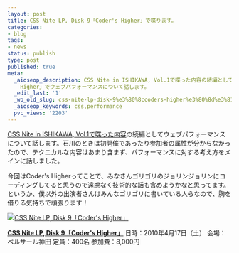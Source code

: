 ```yaml
---
layout: post
title: CSS Nite LP, Disk 9「Coder's Higher」で喋ります。
categories:
- blog
tags:
- news
status: publish
type: post
published: true
meta:
  _aioseop_description: CSS Nite in ISHIKAWA, Vol.1で喋った内容の続編としてCSS Nite LP, Disk 9「Coder's
    Higher」でウェブパフォーマンスについて話します。
  _edit_last: '1'
  _wp_old_slug: css-nite-lp-disk-9%e3%80%8ccoders-higher%e3%80%8d%e3%81%a7%e5%96%8b%e3%82%8a%e3%81%be%e3%81%99%e3%80%82
  _aioseop_keywords: css,performance
  pvc_views: '2203'
---
```

<a href="http://warikiru.blogspot.com/2009/11/high-performance-web-design.html">CSS Nite in ISHIKAWA, Vol.1で喋った内容</a>の続編としてウェブパフォーマンスについて話します。石川のときは初開催であったり参加者の属性が分からなかったので、テクニカルな内容はあまり含まず、パフォーマンスに対する考え方をメインに話しました。

今回はCoder's Higherってことで、みなさんゴリゴリのジョリンジョリンにコーディングしてると思うので遠慮なく技術的な話も含めようかなと思ってます。というか、僕以外の出演者さんはみんなゴリゴリに書いている人らなので、胸を借りる気持ちで頑張ります！

<a href="http://lp9.cssnite.jp/"><img class="fig" src="http://cssnite.jp/images/CSSNiteLP9_banner.gif" alt="CSS Nite LP, Disk 9「Coder's Higher」" /></a>

<span class="Apple-style-span" style="font-weight: bold;"><a href="http://lp9.cssnite.jp/">CSS Nite LP, Disk 9「Coder's Higher」</a></span>
<span class="Apple-style-span" style="font-weight: bold;"><a href="http://lp9.cssnite.jp/"></a></span>日時：2010年4月17日（土）
会場：ベルサール神田
定員：400名
参加費：8,000円
